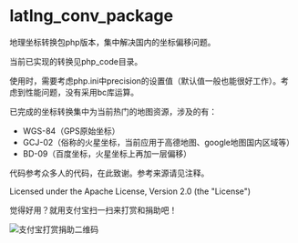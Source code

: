 latlng_conv_package
===================

地理坐标转换包php版本，集中解决国内的坐标偏移问题。

当前已实现的转换见php_code目录。

使用时，需要考虑php.ini中precision的设置值（默认值一般也能很好工作）。考虑到性能问题，没有采用bc库运算。

已完成的坐标转换集中为当前热门的地图资源，涉及的有：
   - WGS-84（GPS原始坐标）
   - GCJ-02（俗称的火星坐标，当前应用于高德地图、google地图国内区域等）
   - BD-09（百度坐标，火星坐标上再加一层偏移）

代码参考众多人的代码，在此致谢。参考来源请见注释。

Licensed under the Apache License, Version 2.0 (the "License")


觉得好用？就用支付宝扫一扫来打赏和捐助吧！

![支付宝打赏捐助二维码](http://7xlz3z.com1.z0.glb.clouddn.com/img/git/apavqmok7au6ummhae.png)
